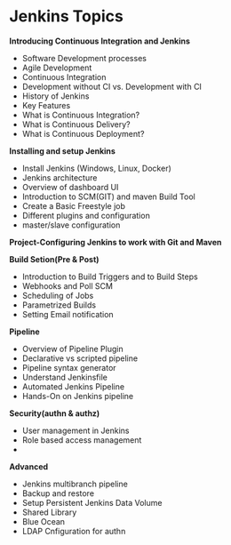 # Jenkins Topics
**Introducing Continuous Integration and Jenkins**
- Software Development processes
- Agile Development
- Continuous Integration
- Development without CI vs. Development with CI
- History of Jenkins
- Key Features
- What is Continuous Integration?
- What is Continuous Delivery?
- What is Continuous Deployment?

**Installing and setup Jenkins**
- Install Jenkins (Windows, Linux, Docker)
- Jenkins architecture
- Overview of dashboard UI
- Introduction to SCM(GIT) and maven Build Tool
- Create a Basic Freestyle job
- Different plugins and configuration
- master/slave configuration

**Project-Configuring Jenkins to work with Git and Maven**
  
**Build Setion(Pre & Post)**
  - Introduction to Build Triggers and to Build Steps
  - Webhooks and Poll SCM
  - Scheduling of Jobs
  - Parametrized Builds
  - Setting Email notification
  
**Pipeline**
- Overview of Pipeline Plugin
- Declarative vs scripted pipeline
- Pipeline syntax generator
- Understand Jenkinsfile
- Automated Jenkins Pipeline
- Hands-On on Jenkins pipeline

**Security(authn & authz)**
- User management in Jenkins
- Role based access management
- 
  
**Advanced**
- Jenkins multibranch pipeline
- Backup and restore
- Setup Persistent Jenkins Data Volume
- Shared Library
- Blue Ocean
- LDAP Cnfiguration for authn

  
